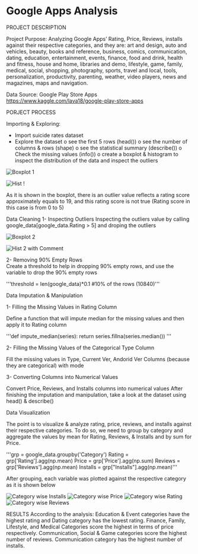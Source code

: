 # Google Apps Analysis


PROJECT DESCRIPTION 

Project Purpose:
Analyzing Google Apps’ Rating, Price, Reviews, installs against their respective categories, and they are: art and design, auto and vehicles, beauty, books and reference, business, comics, communication, dating, education, entertainment, events, finance, food and drink, health and fitness, house and home, libraries and demo, lifestyle, game, family, medical, social, shopping, photography, sports, travel and local, tools, personalization, productivity, parenting, weather, video players,  news and magazines, maps and navigation.


Data Source:
Google Play Store Apps
https://www.kaggle.com/lava18/google-play-store-apps 

PORJECT PROCESS

Importing & Exploring:
-	Import suicide rates dataset
-	Explore the dataset
   o	see the first 5 rows (head())
   o	see the number of columns & rows (shape)
   o	see the statistical summary (describe())
   o	Check the missing values (info())
   o	create a boxplot & histogram to inspect the distribution of the data and inspect the outliers 
   
   ![Boxplot 1](https://user-images.githubusercontent.com/71211875/127317739-5845dd5a-4630-45b5-ad2c-dd1753ed993c.GIF)
   
   ![Hist !](https://user-images.githubusercontent.com/71211875/127317770-6677474b-9a7c-4525-b041-420aa0a930b3.GIF)

As it is shown in the boxplot, there is an outlier value reflects a rating score approximately equals to 19, and this rating score is not true (Rating score in this case is from 0 to 5)


Data Cleaning 
1-	Inspecting Outliers 
Inspecting the outliers value by calling google_data[google_data.Rating > 5]  and droping the outliers

![Boxplot 2](https://user-images.githubusercontent.com/71211875/127317874-aa509c2d-c68b-4b46-a92f-007d796b94b0.GIF)

![Hist 2 with Comment](https://user-images.githubusercontent.com/71211875/127317889-e4c64082-f989-4e6e-a7da-60e4cf11e099.GIF)


2-	Removing 90% Empty Rows  
Create a threshold to help in dropping 90% empty rows, and use the variable to drop the 90% empty rows 

'''threshold = len(google_data)*0.1 #10% of the rows (10840)'''


Data Imputation & Manipulation 

1-	Filling the Missing Values in Rating Column 

Define a function that will impute median for the missing values and then apply it to Rating column 

'''def impute_median(series):
    return series.fillna(series.median()) '''
    
2-	Filling the Missing Values of the Categorical Type Column

Fill the missing values in Type, Current Ver, Andorid Ver Columns (because they are categorical) with mode

3-	Converting Columns into Numerical Values

Convert Price, Reviews, and Installs columns into numerical values 
After finishing the imputation and manipulation, take a look at the dataset using head() & describe()


Data Visualization 

The point is to visualize & analyze rating, price, reviews, and installs against their respective categories. To do so, we need to group by category and aggregate the values by mean for Rating, Reviews, & Installs and by sum for Price.


'''grp = google_data.groupby('Category')
Rating = grp['Rating'].agg(np.mean)
Price = grp['Price'].agg(np.sum)
Reviews = grp['Reviews'].agg(np.mean)
Installs = grp["Installs"].agg(np.mean)'''

After grouping, each variable was plotted against the respective category as it is shown below

![Category wise Installs](https://user-images.githubusercontent.com/71211875/127318132-9cd616c2-f3ea-4f53-9cd1-f80128d3e083.GIF)
![Category wise Price](https://user-images.githubusercontent.com/71211875/127318135-593c5255-0a9b-4b91-8ef7-cca7a6e5b217.GIF)
![Category wise Rating](https://user-images.githubusercontent.com/71211875/127318137-28f0aee6-14bd-4a44-9bad-6aec4ca81a65.GIF)
![Category wise Reviews](https://user-images.githubusercontent.com/71211875/127318138-77869ba9-2e45-4d24-9c2a-95c275af0e53.GIF)

RESULTS
According to the analysis: 
Education & Event categories have the highest rating and Dating category has the lowest rating.
Finance, Family, Lifestyle, and Medical Categories score the highest in terms of price respectively.
Communication, Social & Game categories score the highest number of reviews.
Communication category has the highest number of installs.



